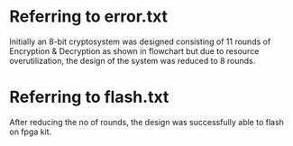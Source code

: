 # Referring to error.txt
Initially an 8-bit cryptosystem was designed consisting of 11 rounds of Encryption & Decryption as shown in flowchart but due to resource overutilization, the design of the system was reduced to 8 rounds.

# Referring to flash.txt
After reducing the no of rounds, the design was successfully able to flash on fpga kit.
